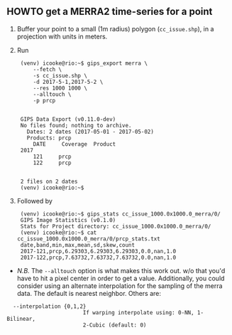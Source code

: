 HOWTO get a MERRA2 time-series for a point
---

1. Buffer your point to a small (1m radius) polygon (`cc_issue.shp`), in a
   projection with units in meters.
2. Run

        (venv) icooke@rio:~$ gips_export merra \
            --fetch \
            -s cc_issue.shp \
            -d 2017-5-1,2017-5-2 \
            --res 1000 1000 \
            --alltouch \
            -p prcp


        GIPS Data Export (v0.11.0-dev)
        No files found; nothing to archive.
          Dates: 2 dates (2017-05-01 - 2017-05-02)
          Products: prcp
            DATE     Coverage  Product  
        2017        
            121     prcp  
            122     prcp  
        
        
        2 files on 2 dates
        (venv) icooke@rio:~$
3. Followed by

        (venv) icooke@rio:~$ gips_stats cc_issue_1000.0x1000.0_merra/0/
        GIPS Image Statistics (v0.1.0)
        Stats for Project directory: cc_issue_1000.0x1000.0_merra/0/
        (venv) icooke@rio:~$ cat cc_issue_1000.0x1000.0_merra/0/prcp_stats.txt 
        date,band,min,max,mean,sd,skew,count
        2017-121,prcp,6.29303,6.29303,6.29303,0.0,nan,1.0
        2017-122,prcp,7.63732,7.63732,7.63732,0.0,nan,1.0

* _N.B._
  The `--alltouch` option is what makes this work out.  w/o that you'd
  have to hit a pixel center in order to get a value.  Additionally, you could
  consider using an alternate interpolation for the sampling of the merra data.
  The default is nearest neighbor.  Others are:
```
  --interpolation {0,1,2}
                        If warping interpolate using: 0-NN, 1-Bilinear,
                        2-Cubic (default: 0)
```
